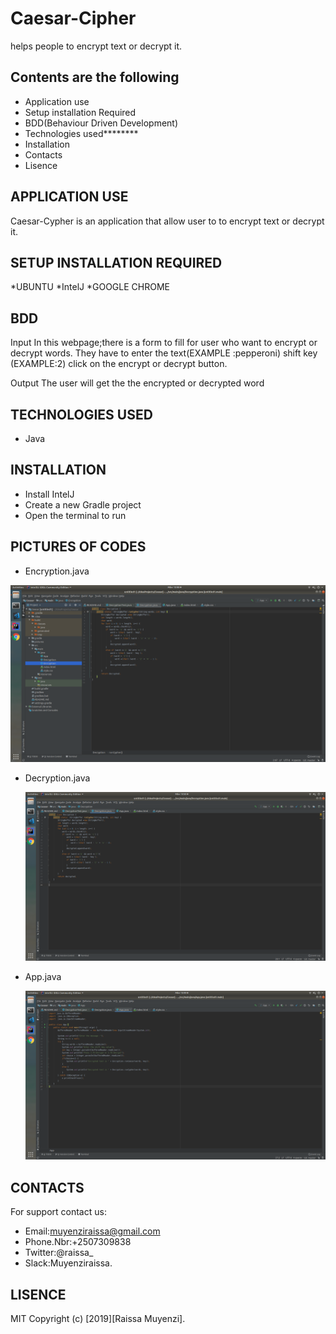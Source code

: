 # Caesar-Cipher

helps people to encrypt text or decrypt it.

## Contents are the following

+  Application use
+  Setup installation Required
+  BDD(Behaviour Driven Development)
+  Technologies used********
+  Installation
+  Contacts
+  Lisence

## APPLICATION USE

Caesar-Cypher is an application that allow user to to encrypt text or decrypt it.

## SETUP INSTALLATION REQUIRED

*UBUNTU *IntelJ *GOOGLE CHROME

## BDD

Input In this webpage;there is a form to fill for user who want to encrypt or decrypt words. 
They have to enter the text(EXAMPLE :pepperoni)
shift key (EXAMPLE:2)
click on the encrypt or decrypt button.

Output The user will get the the encrypted or decrypted word


## TECHNOLOGIES USED

+ Java 

##  INSTALLATION

+  Install IntelJ
+  Create a new Gradle project
+  Open the terminal to run 

##  PICTURES OF CODES

* Encryption.java
  
<img src="pictures/encry.png">

* Decryption.java
     
   <img src="pictures/decry.png">
  
 * App.java
     
   <img src="pictures/app.png">

##  CONTACTS

For support contact us:
+  Email:muyenziraissa@gmail.com
+  Phone.Nbr:+2507309838
+  Twitter:@raissa_
+  Slack:Muyenziraissa.

##   LISENCE

 MIT Copyright (c) [2019][Raissa Muyenzi].



